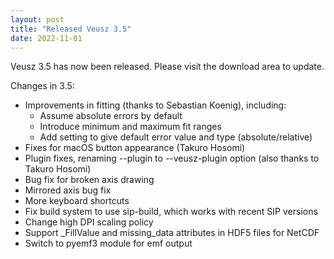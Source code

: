 ```yaml
---
layout: post
title: "Released Veusz 3.5"
date: 2022-11-01
---
```


Veusz 3.5 has now been released. Please visit the download area to update.

Changes in 3.5:
  * Improvements in fitting (thanks to Sebastian Koenig), including:
    * Assume absolute errors by default
    * Introduce minimum and maximum fit ranges
    * Add setting to give default error value and type (absolute/relative)
  * Fixes for macOS button appearance (Takuro Hosomi)
  * Plugin fixes, renaming --plugin to --veusz-plugin option
    (also thanks to Takuro Hosomi)
  * Bug fix for broken axis drawing
  * Mirrored axis bug fix
  * More keyboard shortcuts
  * Fix build system to use sip-build, which works with recent SIP versions
  * Change high DPI scaling policy
  * Support \_FillValue and missing_data attributes in HDF5 files for NetCDF
  * Switch to pyemf3 module for emf output
